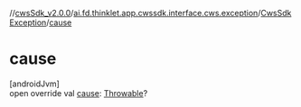 //[cwsSdk_v2.0.0](../../../index.md)/[ai.fd.thinklet.app.cwssdk.interface.cws.exception](../index.md)/[CwsSdkException](index.md)/[cause](cause.md)

# cause

[androidJvm]\
open override val [cause](cause.md): [Throwable](https://kotlinlang.org/api/latest/jvm/stdlib/kotlin/-throwable/index.html)?
